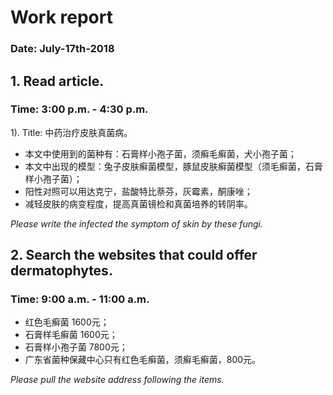 # Work report
### Date: July-17th-2018
## 1. Read article.
### Time: 3:00 p.m. - 4:30 p.m.
1). Title: 中药治疗皮肤真菌病。  
  * 本文中使用到的菌种有：石膏样小孢子菌，须癣毛癣菌，犬小孢子菌；
  * 本文中出现的模型：兔子皮肤癣菌模型，豚鼠皮肤癣菌模型（须毛癣菌，石膏样小孢子菌）；
  * 阳性对照可以用达克宁，盐酸特比萘芬，灰霉素，酮康唑；
  * 减轻皮肤的病变程度，提高真菌镜检和真菌培养的转阴率。  
  
_Please write the infected the symptom of skin by these fungi._

## 2. Search the websites that could offer dermatophytes.
### Time: 9:00 a.m. - 11:00 a.m.
   * 红色毛癣菌 1600元；  
   * 石膏样毛癣菌 1600元；  
   * 石膏样小孢子菌 7800元；
   * 广东省菌种保藏中心只有红色毛癣菌，须癣毛癣菌，800元。  

_Please pull the website address following the items._
